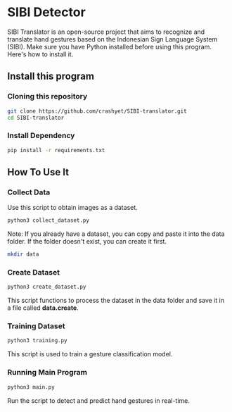 # SIBI Detector

SIBI Translator is an open-source project that aims to recognize and translate hand gestures based on the Indonesian Sign Language System (SIBI). Make sure you have Python installed before using this program. Here's how to install it.

## Install this program

### Cloning this repository

```bash
git clone https://github.com/crashyet/SIBI-translator.git
cd SIBI-translator
```

### Install Dependency

```bash
pip install -r requirements.txt
```

## How To Use It
### Collect Data

Use this script to obtain images as a dataset.

```bash
python3 collect_dataset.py
```

Note: If you already have a dataset, you can copy and paste it into the data folder. If the folder doesn't exist, you can create it first.

```bash
mkdir data
```

### Create Dataset
```bash
python3 create_dataset.py
```

This script functions to process the dataset in the data folder and save it in a file called <b>data.create</b>.

### Training Dataset
```bash
python3 training.py
```

This script is used to train a gesture classification model.

### Running Main Program
```bash
python3 main.py
```

Run the script to detect and predict hand gestures in real-time.

